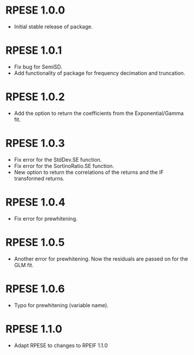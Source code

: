 # RPESE 1.0.0
* Initial stable release of package.

# RPESE 1.0.1
* Fix bug for SemiSD.
* Add functionality of package for frequency decimation and truncation.

# RPESE 1.0.2
* Add the option to return the coefficients from the Exponential/Gamma fit.

# RPESE 1.0.3
* Fix error for the StdDev.SE function.
* Fix error for the SortinoRatio.SE function.
* New option to return the correlations of the returns and the IF transformed returns.

# RPESE 1.0.4
* Fix error for prewhitening.

# RPESE 1.0.5
* Another error for prewhitening. Now the residuals are passed on for the GLM fit.

# RPESE 1.0.6
* Typo for prewhitening (variable name).

# RPESE 1.1.0
* Adapt RPESE to changes to RPEIF 1.1.0
